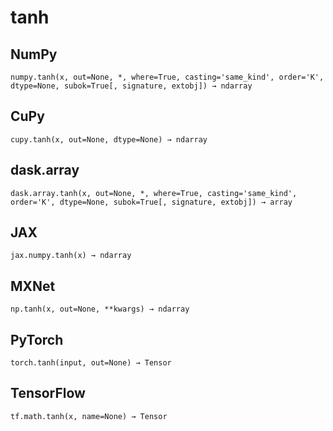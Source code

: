 # tanh

## NumPy

```
numpy.tanh(x, out=None, *, where=True, casting='same_kind', order='K', dtype=None, subok=True[, signature, extobj]) → ndarray
```

## CuPy

```
cupy.tanh(x, out=None, dtype=None) → ndarray
```

## dask.array

```
dask.array.tanh(x, out=None, *, where=True, casting='same_kind', order='K', dtype=None, subok=True[, signature, extobj]) → array
```

## JAX

```
jax.numpy.tanh(x) → ndarray
```

## MXNet

```
np.tanh(x, out=None, **kwargs) → ndarray
```

## PyTorch

```
torch.tanh(input, out=None) → Tensor
```

## TensorFlow

```
tf.math.tanh(x, name=None) → Tensor
```
